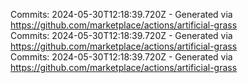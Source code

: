 Commits: 2024-05-30T12:18:39.720Z - Generated via https://github.com/marketplace/actions/artificial-grass
<br>
Commits: 2024-05-30T12:18:39.720Z - Generated via https://github.com/marketplace/actions/artificial-grass
<br>
Commits: 2024-05-30T12:18:39.720Z - Generated via https://github.com/marketplace/actions/artificial-grass
<br>
